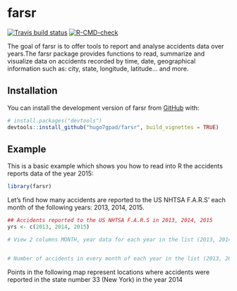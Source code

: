 
<!-- README.md is generated from README.Rmd. Please edit that file -->

# farsr

<!-- badges: start -->

[![Travis build
status](https://travis-ci.com/hugo7gpad/farsr.svg?branch=main)](https://travis-ci.com/hugo7gpad/farsr)
[![R-CMD-check](https://github.com/hugo7gpad/farsr/actions/workflows/R-CMD-check.yaml/badge.svg)](https://github.com/hugo7gpad/farsr/actions/workflows/R-CMD-check.yaml)
<!-- badges: end -->

The goal of farsr is to offer tools to report and analyse accidents data
over years.The farsr package provides functions to read, summarize and
visualize data on accidents recorded by time, date, geographical
information such as: city, state, longitude, latitude… and more.

## Installation

You can install the development version of farsr from
[GitHub](https://github.com/) with:

``` r
# install.packages("devtools")
devtools::install_github("hugo7gpad/farsr", build_vignettes = TRUE)
```

## Example

This is a basic example which shows you how to read into R the accidents
reports data of the year 2015:

``` r
library(farsr)
```

Let’s find how many accidents are reported to the US NHTSA F.A.R.S’ each
month of the following years: 2013, 2014, 2015.

``` r
## Accidents reported to the US NHTSA F.A.R.S in 2013, 2014, 2015
yrs <- c(2013, 2014, 2015)

# View 2 columns MONTH, year data for each year in the list (2013, 2014, 2015)


# Number of accidents in every month of each year in the list (2013, 2014, 2015)
```

Points in the following map represent locations where accidents were
reported in the state number 33 (New York) in the year 2014
